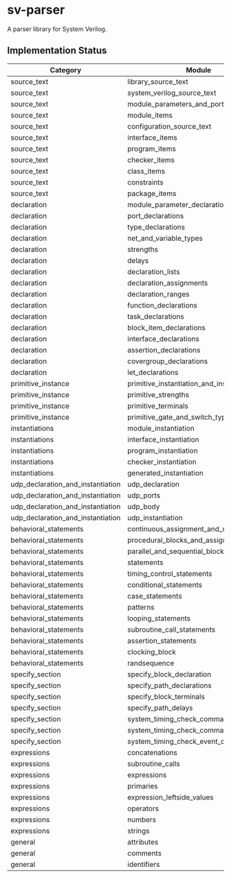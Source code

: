 # sv-parser
A parser library for System Verilog.

## Implementation Status

| Category                          | Module                                | Type | Parser | Test |
| --------------------------------- | ------------------------------------- | ---- | ------ | ---- |
| source_text                       | library_source_text                   | x    | x      | x    |
| source_text                       | system_verilog_source_text            | x    | x      |      |
| source_text                       | module_parameters_and_ports           |      |        |      |
| source_text                       | module_items                          |      |        |      |
| source_text                       | configuration_source_text             |      |        |      |
| source_text                       | interface_items                       |      |        |      |
| source_text                       | program_items                         |      |        |      |
| source_text                       | checker_items                         |      |        |      |
| source_text                       | class_items                           |      |        |      |
| source_text                       | constraints                           |      |        |      |
| source_text                       | package_items                         |      |        |      |
| declaration                       | module_parameter_declarations         |      |        |      |
| declaration                       | port_declarations                     |      |        |      |
| declaration                       | type_declarations                     |      |        |      |
| declaration                       | net_and_variable_types                |      |        |      |
| declaration                       | strengths                             |      |        |      |
| declaration                       | delays                                | x    |        |      |
| declaration                       | declaration_lists                     |      |        |      |
| declaration                       | declaration_assignments               |      |        |      |
| declaration                       | declaration_ranges                    |      |        |      |
| declaration                       | function_declarations                 |      |        |      |
| declaration                       | task_declarations                     |      |        |      |
| declaration                       | block_item_declarations               | x    | x      |      |
| declaration                       | interface_declarations                |      |        |      |
| declaration                       | assertion_declarations                |      |        |      |
| declaration                       | covergroup_declarations               |      |        |      |
| declaration                       | let_declarations                      |      |        |      |
| primitive_instance                | primitive_instantiation_and_instances |      |        |      |
| primitive_instance                | primitive_strengths                   |      |        |      |
| primitive_instance                | primitive_terminals                   |      |        |      |
| primitive_instance                | primitive_gate_and_switch_types       |      |        |      |
| instantiations                    | module_instantiation                  | x    | x      |      |
| instantiations                    | interface_instantiation               | x    | x      |      |
| instantiations                    | program_instantiation                 | x    | x      |      |
| instantiations                    | checker_instantiation                 | x    | x      |      |
| instantiations                    | generated_instantiation               | x    | x      |      |
| udp_declaration_and_instantiation | udp_declaration                       |      |        |      |
| udp_declaration_and_instantiation | udp_ports                             |      |        |      |
| udp_declaration_and_instantiation | udp_body                              |      |        |      |
| udp_declaration_and_instantiation | udp_instantiation                     |      |        |      |
| behavioral_statements             | continuous_assignment_and_net_alias   |      |        |      |
| behavioral_statements             | procedural_blocks_and_assignments     |      |        |      |
| behavioral_statements             | parallel_and_sequential_blocks        |      |        |      |
| behavioral_statements             | statements                            |      |        |      |
| behavioral_statements             | timing_control_statements             |      |        |      |
| behavioral_statements             | conditional_statements                |      |        |      |
| behavioral_statements             | case_statements                       |      |        |      |
| behavioral_statements             | patterns                              |      |        |      |
| behavioral_statements             | looping_statements                    |      |        |      |
| behavioral_statements             | subroutine_call_statements            |      |        |      |
| behavioral_statements             | assertion_statements                  |      |        |      |
| behavioral_statements             | clocking_block                        |      |        |      |
| behavioral_statements             | randsequence                          |      |        |      |
| specify_section                   | specify_block_declaration             |      |        |      |
| specify_section                   | specify_path_declarations             |      |        |      |
| specify_section                   | specify_block_terminals               |      |        |      |
| specify_section                   | specify_path_delays                   |      |        |      |
| specify_section                   | system_timing_check_commands          |      |        |      |
| specify_section                   | system_timing_check_command_arguments |      |        |      |
| specify_section                   | system_timing_check_event_definitions |      |        |      |
| expressions                       | concatenations                        | x    | x      |      |
| expressions                       | subroutine_calls                      | x    | x      |      |
| expressions                       | expressions                           | x    | x      |      |
| expressions                       | primaries                             | x    | x      |      |
| expressions                       | expression_leftside_values            | x    | x      |      |
| expressions                       | operators                             | x    | x      | x    |
| expressions                       | numbers                               | x    | x      | x    |
| expressions                       | strings                               | x    | x      | x    |
| general                           | attributes                            | x    | x      | x    |
| general                           | comments                              | x    | x      | x    |
| general                           | identifiers                           | x    | x      | x    |
